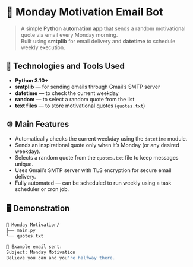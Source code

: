 # 💌 Monday Motivation Email Bot

> A simple **Python automation app** that sends a random motivational quote via email every Monday morning.  
> Built using **smtplib** for email delivery and **datetime** to schedule weekly execution.

## 🧩 Technologies and Tools Used

- **Python 3.10+**
- **smtplib** — for sending emails through Gmail’s SMTP server
- **datetime** — to check the current weekday
- **random** — to select a random quote from the list
- **text files** — to store motivational quotes (`quotes.txt`)

## ⚙️ Main Features

- Automatically checks the current weekday using the `datetime` module.  
- Sends an inspirational quote only when it’s Monday (or any desired weekday).  
- Selects a random quote from the `quotes.txt` file to keep messages unique.  
- Uses Gmail’s SMTP server with TLS encryption for secure email delivery.  
- Fully automated — can be scheduled to run weekly using a task scheduler or cron job.

## 🖥️ Demonstration

```bash
📁 Monday Motivation/
├── main.py
└── quotes.txt

💬 Example email sent:
Subject: Monday Motivation  
Believe you can and you're halfway there.

